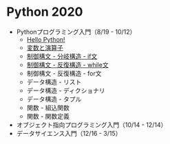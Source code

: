 # Python 2020

+ Pythonプログラミング入門（8/19 - 10/12）
  + [Hello Python!](01_basic/01_basic.md)
  + [変数と演算子](01_basic/02_basic.md)
  + [制御構文 - 分岐構造 - if文](01_basic/03_basic.md)
  + [制御構文 - 反復構造 - while文](01_basic/04_basic.md)
  + 制御構文 - 反復構造 - for文
  + データ構造 - リスト
  + データ構造 - ディクショナリ
  + データ構造 - タプル
  + 関数 - 組込関数
  + 関数 - 関数定義
+ オブジェクト指向プログラミング入門（10/14 - 12/14）
+ データサイエンス入門（12/16 - 3/15）

